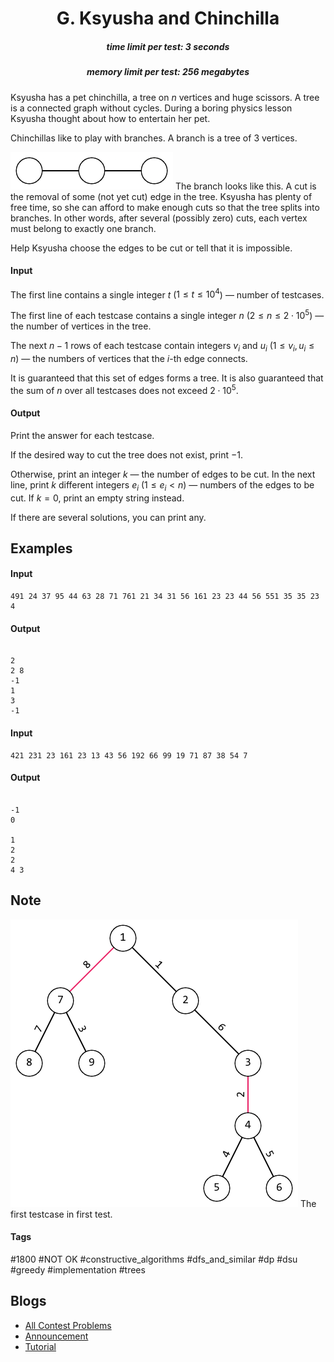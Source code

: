 <h1 style='text-align: center;'> G. Ksyusha and Chinchilla</h1>

<h5 style='text-align: center;'>time limit per test: 3 seconds</h5>
<h5 style='text-align: center;'>memory limit per test: 256 megabytes</h5>

Ksyusha has a pet chinchilla, a tree on $n$ vertices and huge scissors. A tree is a connected graph without cycles. During a boring physics lesson Ksyusha thought about how to entertain her pet.

Chinchillas like to play with branches. A branch is a tree of $3$ vertices.

 ![](images/f97b60857bf5ae7f47fcf933cdf4497c2fa852da.png) The branch looks like this. A cut is the removal of some (not yet cut) edge in the tree. Ksyusha has plenty of free time, so she can afford to make enough cuts so that the tree splits into branches. In other words, after several (possibly zero) cuts, each vertex must belong to exactly one branch.

Help Ksyusha choose the edges to be cut or tell that it is impossible.

#### Input

The first line contains a single integer $t$ ($1 \le t \le 10^4$) — number of testcases.

The first line of each testcase contains a single integer $n$ ($2 \le n \le 2 \cdot 10^5$) — the number of vertices in the tree.

The next $n - 1$ rows of each testcase contain integers $v_i$ and $u_i$ ($1 \le v_i, u_i \le n$) — the numbers of vertices that the $i$-th edge connects.

It is guaranteed that this set of edges forms a tree. It is also guaranteed that the sum of $n$ over all testcases does not exceed $2 \cdot 10^5$.

#### Output

Print the answer for each testcase.

If the desired way to cut the tree does not exist, print $-1$.

Otherwise, print an integer $k$ — the number of edges to be cut. In the next line, print $k$ different integers $e_i$ ($1 \le e_i < n$) — numbers of the edges to be cut. If $k = 0$, print an empty string instead.

If there are several solutions, you can print any.

## Examples

#### Input


```text
491 24 37 95 44 63 28 71 761 21 34 31 56 161 23 23 44 56 551 35 35 23 4
```
#### Output

```text

2
2 8 
-1
1
3 
-1

```
#### Input


```text
421 231 23 161 23 13 43 56 192 66 99 19 71 87 38 54 7
```
#### Output

```text

-1
0

1
2 
2
4 3 

```
## Note

 ![](images/c3cca507aab3ef7577aa732faaba3c27e7108dc9.png) The first testcase in first test. 

#### Tags 

#1800 #NOT OK #constructive_algorithms #dfs_and_similar #dp #dsu #greedy #implementation #trees 

## Blogs
- [All Contest Problems](../Codeforces_Round_874_(Div._3).md)
- [Announcement](../blogs/Announcement.md)
- [Tutorial](../blogs/Tutorial.md)
